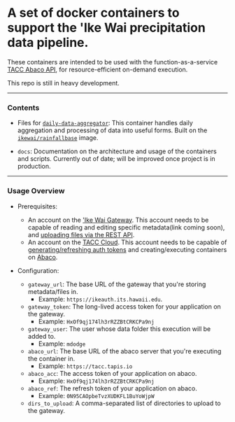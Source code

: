 #  A set of docker containers to support the 'Ike Wai precipitation data pipeline.

These containers are intended to be used with the function-as-a-service [TACC Abaco API](https://tacc-cloud.readthedocs.io/projects/abaco/en/latest/), for resource-efficient on-demand execution.

This repo is still in heavy development.

----

### Contents

- Files for [`daily-data-aggregator`](https://hub.docker.com/repository/docker/ikewai/daily-data-aggregator): This container handles daily aggregation and processing of data into useful forms. Built on the [`ikewai/rainfallbase`](https://hub.docker.com/repository/docker/ikewai/rainfallbase) image.

- `docs`: Documentation on the architecture and usage of the containers and scripts. Currently out of date; will be improved once project is in production.

----

### Usage Overview
- Prerequisites: 
	- An account on the ['Ike Wai Gateway](https://github.com/ikewai/precip_pipeline_container). This account needs to be capable of reading and editing specific metadata(link coming soon), and [uploading files via the REST API](https://github.com/ikewai/precip_pipeline_container/blob/base/daily-data-aggregator/uploader.py). 
	- An account on the [TACC Cloud](https://portal.tacc.utexas.edu/). This account needs to be capable of [generating/refreshing auth tokens](https://tapis-project.github.io/live-docs/#tag/Tokens) and creating/executing containers on [Abaco](https://tacc-cloud.readthedocs.io/projects/abaco/en/latest/).


- Configuration:
	- `gateway_url`: The base URL of the gateway that you're storing metadata/files in. 
		- Example: `https://ikeauth.its.hawaii.edu`.  
	- `gateway_token`: The long-lived access token for your application on the gateway.
		- Example: `HxOf9qj174lh3rRZZBtCRKCPa9nj`
	- `gateway_user`: The user whose data folder this execution will be added to.
		- Example: `mdodge` 
	- `abaco_url`: The base URL of the abaco server that you're executing the container in.
		- Example: `https://tacc.tapis.io`
	- `abaco_acc`: The access token of your application on abaco.
		- Example: `HxOf9qj174lh3rRZZBtCRKCPa9nj`
	- `abaco_ref`: The refresh token of your application on abaco.
		- Example: `0N95CAOpbeTvzXUDKFL1BuYoWjpW`
	- `dirs_to_upload`: A comma-separated list of directories to upload to the gateway.